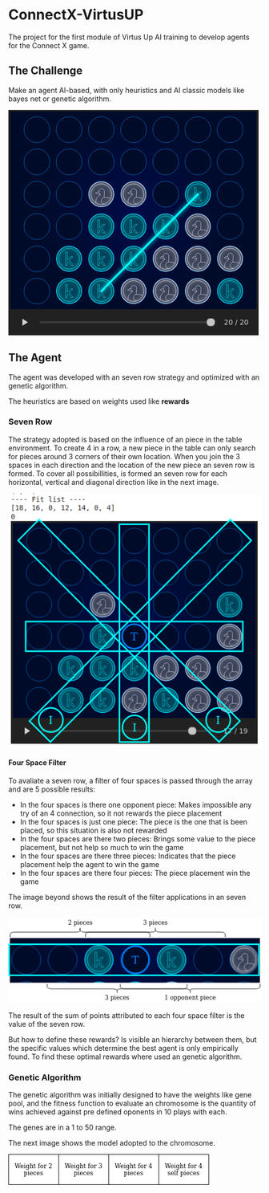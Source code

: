 # ConnectX-VirtusUP
The project for the first module of Virtus Up AI training to develop agents for the Connect X game.

## The Challenge

Make an agent AI-based, with only heuristics and AI classic models like bayes net or genetic algorithm.

![](connect.jpeg)

## The Agent

The agent was developed with an seven row strategy and optimized with an genetic algorithm.

The heuristics are based on weights used like **rewards**

### Seven Row

The strategy adopted is based on the influence of an piece in the table environment. To create 4 in a row, a new piece in the table can only search for pieces around 3 corners of their own location. When you join the 3 spaces in each direction and the location of the new piece an seven row is formed. To cover all possibillities, is formed an seven row for each horizontal, vertical and diagonal direction like in the next image.

![](strategy.png)

#### Four Space Filter

To avaliate a seven row, a filter of four spaces is passed through the array and are 5 possible results:

- In the four spaces is there one opponent piece: Makes impossible any try of an 4 connection, so it not rewards the piece placement
- In the four spaces is just one piece: The piece is the one that is been placed, so this situation is also not rewarded
- In the four spaces are there two pieces: Brings some value to the piece placement, but not help so much to win the game
- In the four spaces are there three pieces: Indicates that the piece placement help the agent to win the game
- In the four spaces are there four pieces: The piece placement win the game

The image beyond shows the result of the filter applications in an seven row.

![](four-filter.png)

The result of the sum of points attributed to each four space filter is the value of the seven row.

But how to define these rewards? Is visible an hierarchy between them, but the specific values which determine the best agent is only empirically found. To find these optimal rewards where used an genetic algorithm. 

### Genetic Algorithm

The genetic algorithm was initially designed to have the weights like gene pool, and the fitness function to evaluate an chromosome is the quantity of wins achieved against pre defined oponents in 10 plays with each.

The genes are in a 1 to 50 range.

The next image shows the model adopted to the chromosome.

![](chromosome.png)
